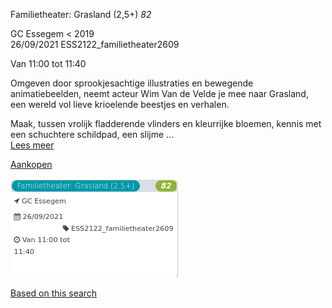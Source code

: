 Familietheater: Grasland (2,5+) *82*

GC Essegem < 2019  
26/09/2021 ESS2122\_familietheater2609  

Van 11:00 tot 11:40

  

  

Omgeven door sprookjesachtige illustraties en bewegende animatiebeelden, neemt acteur Wim Van de Velde je mee naar Grasland, een wereld vol lieve krioelende beestjes en verhalen.  
  
Maak, tussen vrolijk fladderende vlinders en kleurrijke bloemen, kennis met een schuchtere schildpad, een slijme ...  
[Lees meer](https://tickets.vgc.be/activity/subscribe/ESS2122_familietheater2609)

[Aankopen](https://tickets.vgc.be/ticketingActivity/subscribe/ESS2122_familietheater2609)

![](65236.png)

[Based on this search](https://tickets.vgc.be/activity/index?&vrijeplaatsen=1&Age%5B%5D=3%2C4&entity=109)
